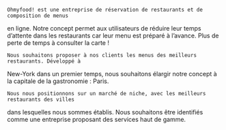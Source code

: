     Ohmyfood! est une entreprise de réservation de restaurants et de composition de menus
en ligne. Notre concept permet aux utilisateurs de réduire leur temps d’attente dans les
restaurants car leur menu est préparé à l’avance. Plus de perte de temps à consulter la
carte !

    Nous souhaitons proposer à nos clients les menus des meilleurs restaurants. Développé à
New-York dans un premier temps, nous souhaitons élargir notre concept à la capitale de la
gastronomie : Paris.

    Nous nous positionnons sur un marché de niche, avec les meilleurs restaurants des villes
dans lesquelles nous sommes établis. Nous souhaitons être identifiés comme une
entreprise proposant des services haut de gamme.